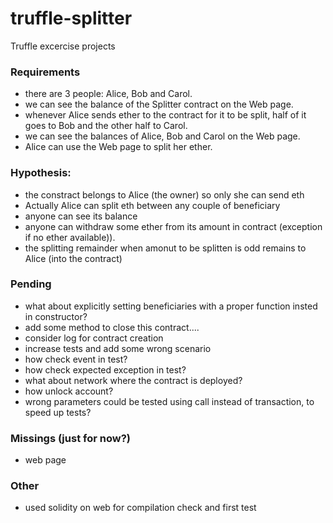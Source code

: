 # truffle-splitter
Truffle excercise projects

### Requirements

- there are 3 people: Alice, Bob and Carol.
- we can see the balance of the Splitter contract on the Web page.
- whenever Alice sends ether to the contract for it to be split, half of it goes to Bob and the other half to Carol.
- we can see the balances of Alice, Bob and Carol on the Web page.
- Alice can use the Web page to split her ether.

### Hypothesis:

- the constract belongs to Alice (the owner) so only she can send eth
- Actually Alice can split eth between any couple of beneficiary 
- anyone can see its balance 
- anyone can withdraw some ether from its amount in contract (exception if no ether available)).
- the splitting remainder when amonut to be splitten is odd remains to Alice (into the contract)

### Pending

- what about explicitly setting beneficiaries with a proper function insted in constructor?
- add some method to close this contract....
- consider log for contract creation
- increase tests and add some wrong scenario 
- how check event in test?
- how check expected exception in test?
- what about network where the contract is deployed?
- how unlock account?
- wrong parameters could be tested using call instead of transaction, to speed up tests?

### Missings (just for now?)

- web page

### Other
- used solidity on web for compilation check and first test
